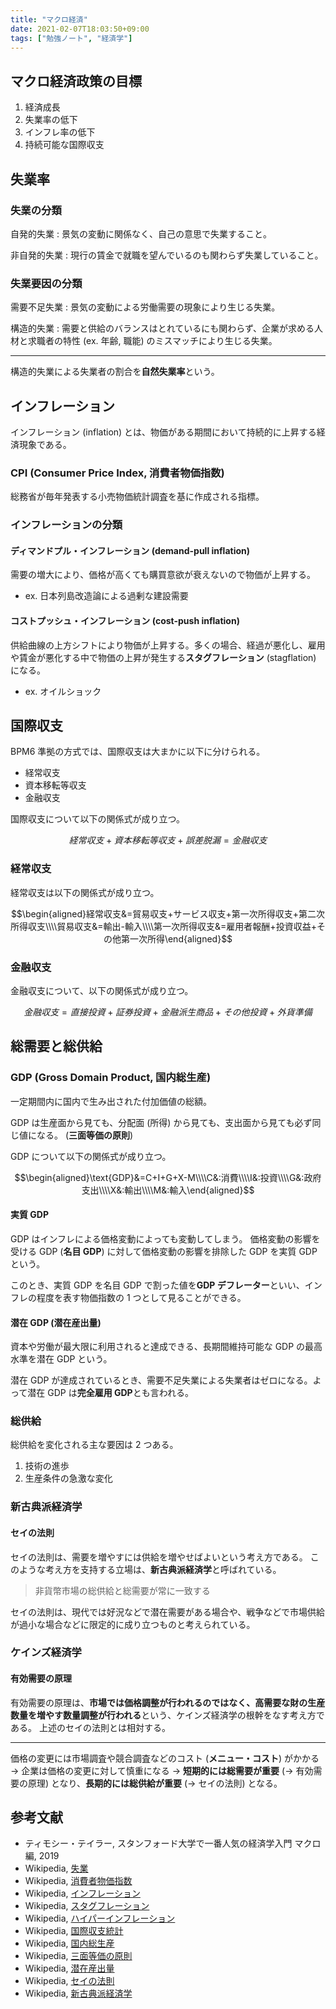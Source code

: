 ```yaml
---
title: "マクロ経済"
date: 2021-02-07T18:03:50+09:00
tags: ["勉強ノート", "経済学"]
---
```


## マクロ経済政策の目標

1. 経済成長
2. 失業率の低下
3. インフレ率の低下
4. 持続可能な国際収支

<!-- TODO 長期的な経済成長について書く -->

## 失業率

### 失業の分類

自発的失業
: 景気の変動に関係なく、自己の意思で失業すること。

非自発的失業
: 現行の賃金で就職を望んでいるのも関わらず失業していること。

### 失業要因の分類

需要不足失業
: 景気の変動による労働需要の現象により生じる失業。

構造的失業
: 需要と供給のバランスはとれているにも関わらず、企業が求める人材と求職者の特性 (ex. 年齢, 職能) のミスマッチにより生じる失業。

---

構造的失業による失業者の割合を**自然失業率**という。

## インフレーション

インフレーション (inflation) とは、物価がある期間において持続的に上昇する経済現象である。

### CPI (Consumer Price Index, 消費者物価指数)

総務省が毎年発表する小売物価統計調査を基に作成される指標。

### インフレーションの分類

#### **ディマンドプル・インフレーション** (demand-pull inflation)

需要の増大により、価格が高くても購買意欲が衰えないので物価が上昇する。

- ex. 日本列島改造論による過剰な建設需要

#### **コストプッシュ・インフレーション** (cost-push inflation)

供給曲線の上方シフトにより物価が上昇する。多くの場合、経過が悪化し、雇用や賃金が悪化する中で物価の上昇が発生する**スタグフレーション** (stagflation) になる。

- ex. オイルショック

## 国際収支

BPM6 準拠の方式では、国際収支は大まかに以下に分けられる。

- 経常収支
- 資本移転等収支
- 金融収支

国際収支について以下の関係式が成り立つ。

$$経常収支+資本移転等収支+誤差脱漏=金融収支$$

### 経常収支

経常収支は以下の関係式が成り立つ。

<!-- prettier-ignore-start -->
$$\begin{aligned}経常収支&=貿易収支+サービス収支+第一次所得収支+第二次所得収支\\\\貿易収支&=輸出-輸入\\\\第一次所得収支&=雇用者報酬+投資収益+その他第一次所得\end{aligned}$$
<!-- prettier-ignore-end -->

### 金融収支

金融収支について、以下の関係式が成り立つ。

$$金融収支=直接投資+証券投資+金融派生商品+その他投資+外貨準備$$

## 総需要と総供給

### GDP (Gross Domain Product, 国内総生産)

一定期間内に国内で生み出された付加価値の総額。

GDP は生産面から見ても、分配面 (所得) から見ても、支出面から見ても必ず同じ値になる。 (**三面等価の原則**)

GDP について以下の関係式が成り立つ。

<!-- prettier-ignore-start -->
$$\begin{aligned}\text{GDP}&=C+I+G+X-M\\\\C&:消費\\\\I&:投資\\\\G&:政府支出\\\\X&:輸出\\\\M&:輸入\end{aligned}$$
<!-- prettier-ignore-end -->

#### 実質 GDP

GDP はインフレによる価格変動によっても変動してしまう。
価格変動の影響を受ける GDP (**名目 GDP**) に対して価格変動の影響を排除した GDP を実質 GDP という。

このとき、実質 GDP を名目 GDP で割った値を**GDP デフレーター**といい、インフレの程度を表す物価指数の 1 つとして見ることができる。

#### 潜在 GDP (潜在産出量)

資本や労働が最大限に利用されると達成できる、長期間維持可能な GDP の最高水準を潜在 GDP という。

潜在 GDP が達成されているとき、需要不足失業による失業者はゼロになる。よって潜在 GDP は**完全雇用 GDP**とも言われる。

### 総供給

総供給を変化される主な要因は 2 つある。

1. 技術の進歩
2. 生産条件の急激な変化

### 新古典派経済学

#### セイの法則

セイの法則は、需要を増やすには供給を増やせばよいという考え方である。
このような考え方を支持する立場は、**新古典派経済学**と呼ばれている。

> 非貨幣市場の総供給と総需要が常に一致する

セイの法則は、現代では好況などで潜在需要がある場合や、戦争などで市場供給が過小な場合などに限定的に成り立つものと考えられている。

### ケインズ経済学

#### 有効需要の原理

有効需要の原理は、**市場では価格調整が行われるのではなく、高需要な財の生産数量を増やす数量調整が行われる**という、ケインズ経済学の根幹をなす考え方である。
上述のセイの法則とは相対する。

<!-- TODO ケインズ経済学の内容を充実させる -->

---

価格の変更には市場調査や競合調査などのコスト (**メニュー・コスト**) がかかる
→ 企業は価格の変更に対して慎重になる
→ **短期的には総需要が重要** (→ 有効需要の原理) となり、**長期的には総供給が重要** (→ セイの法則) となる。

## 参考文献

- ティモシー・テイラー, スタンフォード大学で一番人気の経済学入門 マクロ編, 2019
- Wikipedia, [失業](https://ja.wikipedia.org/wiki/%E5%A4%B1%E6%A5%AD)
- Wikipedia, [消費者物価指数](https://ja.wikipedia.org/wiki/%E6%B6%88%E8%B2%BB%E8%80%85%E7%89%A9%E4%BE%A1%E6%8C%87%E6%95%B0)
- Wikipedia, [インフレーション](https://ja.wikipedia.org/wiki/%E3%82%A4%E3%83%B3%E3%83%95%E3%83%AC%E3%83%BC%E3%82%B7%E3%83%A7%E3%83%B3)
- Wikipedia, [スタグフレーション](https://ja.wikipedia.org/wiki/%E3%82%B9%E3%82%BF%E3%82%B0%E3%83%95%E3%83%AC%E3%83%BC%E3%82%B7%E3%83%A7%E3%83%B3)
- Wikipedia, [ハイパーインフレーション](https://ja.wikipedia.org/wiki/%E3%83%8F%E3%82%A4%E3%83%91%E3%83%BC%E3%82%A4%E3%83%B3%E3%83%95%E3%83%AC%E3%83%BC%E3%82%B7%E3%83%A7%E3%83%B3)
- Wikipedia, [国際収支統計](https://ja.wikipedia.org/wiki/%E5%9B%BD%E9%9A%9B%E5%8F%8E%E6%94%AF%E7%B5%B1%E8%A8%88)
- Wikipedia, [国内総生産](https://ja.wikipedia.org/wiki/%E5%9B%BD%E5%86%85%E7%B7%8F%E7%94%9F%E7%94%A3)
- Wikipedia, [三面等価の原則](https://ja.wikipedia.org/wiki/%E4%B8%89%E9%9D%A2%E7%AD%89%E4%BE%A1%E3%81%AE%E5%8E%9F%E5%89%87)
- Wikipedia, [潜在産出量](https://ja.wikipedia.org/wiki/%E6%BD%9C%E5%9C%A8%E7%94%A3%E5%87%BA%E9%87%8F)
- Wikipedia, [セイの法則](https://ja.wikipedia.org/wiki/%E3%82%BB%E3%82%A4%E3%81%AE%E6%B3%95%E5%89%87)
- Wikipedia, [新古典派経済学](https://ja.wikipedia.org/wiki/%E6%96%B0%E5%8F%A4%E5%85%B8%E6%B4%BE%E7%B5%8C%E6%B8%88%E5%AD%A6)
